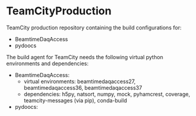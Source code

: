 # TeamCityProduction
TeamCity production repository containing the build configurations for:
* BeamtimeDaqAccess
* pydoocs

The build agent for TeamCity needs the following virtual python environments and dependencies:
* BeamtimeDaqAccess:
  * virtual environments: beamtimedaqaccess27, beamtimedaqaccess36, beamtimedaqaccess37
  * dependencies: h5py, natsort, numpy, mock, pyhamcrest, coverage, teamcity-messages (via pip), conda-build
* pydoocs:
